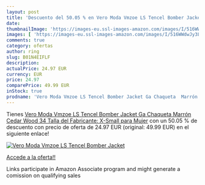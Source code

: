 ```yaml
---
layout: post
title: 'Descuento del 50.05 % en Vero Moda Vmzoe LS Tencel Bomber Jacket '
date: 
thumbnailImage: 'https://images-eu.ssl-images-amazon.com/images/I/516WWdwJy3L._SL200_.jpg'
images: [ 'https://images-eu.ssl-images-amazon.com/images/I/516WWdwJy3L._SL200_.jpg' ]
comments: true
category: ofertas
author: ring
slug: B01N4EIFLF
description:
actualPrice: 24.97 EUR
currency: EUR
price: 24.97
comparePrice: 49.99 EUR
inStock: true
prodname: 'Vero Moda Vmzoe LS Tencel Bomber Jacket Ga Chaqueta  Marrón  Cedar Wood   34  Talla del Fabricante: X-Small  para Mujer'
---
```


Tienes [Vero Moda Vmzoe LS Tencel Bomber Jacket Ga Chaqueta  Marrón  Cedar Wood   34  Talla del Fabricante: X-Small  para Mujer](https://www.amazon.es/dp/B01N4EIFLF/?tag=tolees-21) con un 50.05 % de descuento con precio de oferta de 24.97 EUR (original: 49.99 EUR) en el siguiente enlace!

[![Vero Moda Vmzoe LS Tencel Bomber Jacket ](https://images-eu.ssl-images-amazon.com/images/I/516WWdwJy3L._SL200_.jpg)](https://www.amazon.es/dp/B01N4EIFLF/?tag=tolees-21)

[Accede a la oferta!!](https://www.amazon.es/dp/B01N4EIFLF/?tag=tolees-21)

Links participate in Amazon Associate program and might generate a comission on qualifying sales


